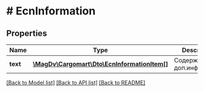 # # EcnInformation

## Properties

Name | Type | Description | Notes
------------ | ------------- | ------------- | -------------
**text** | [**\MagDv\Cargomart\Dto\EcnInformationItem[]**](EcnInformationItem.md) | Содержимое доп.информации | [optional]

[[Back to Model list]](../../README.md#models) [[Back to API list]](../../README.md#endpoints) [[Back to README]](../../README.md)
